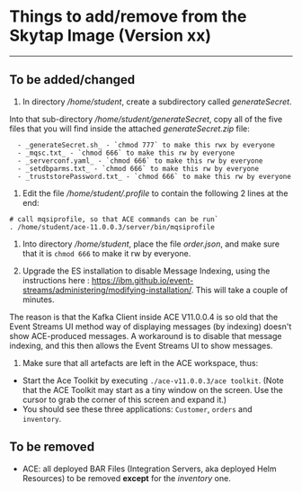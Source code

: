 # Things to add/remove from the Skytap Image (Version xx)
----------------

## To be added/changed
1. In directory _/home/student_, create a subdirectory called _generateSecret_.

  Into that sub-directory _/home/student/generateSecret_, copy all of the five files that you will find inside the attached _generateSecret.zip_ file:

      - _generateSecret.sh_ - `chmod 777` to make this rwx by everyone
      - _mqsc.txt_ - `chmod 666` to make this rw by everyone
      - _serverconf.yaml_ - `chmod 666` to make this rw by everyone
      - _setdbparms.txt_ - `chmod 666` to make this rw by everyone
      - _truststorePassword.txt_ - `chmod 666` to make this rw by everyone

1. Edit the file _/home/student/.profile_ to contain the following 2 lines at the end:

  ``` script
  # call mqsiprofile, so that ACE commands can be run`
  . /home/student/ace-11.0.0.3/server/bin/mqsiprofile
  ```

1. Into directory _/home/student_, place the file _order.json_, and make sure that it is `chmod 666` to make it rw by everyone.

1. Upgrade the ES installation to disable Message Indexing, using the instructions here : https://ibm.github.io/event-streams/administering/modifying-installation/. This will take a couple of minutes.

  The reason is that the Kafka Client inside ACE V11.0.0.4 is so old that the Event Streams UI method way of displaying messages (by indexing) doesn't show ACE-produced messages. A workaround is to disable that message indexing, and this then allows the Event Streams UI to show messages.

1. Make sure that all artefacts are left in the ACE workspace, thus:

  - Start the Ace Toolkit by executing `./ace-v11.0.0.3/ace toolkit`. (Note that the ACE Toolkit may start as a tiny window on the screen. Use the cursor to grab the corner of this screen and expand it.)
  - You should see these three applications: `Customer`, `orders` and `inventory`.


## To be removed
  - ACE: all deployed BAR Files (Integration Servers, aka deployed Helm Resources) to be removed **except** for the _inventory_ one.


